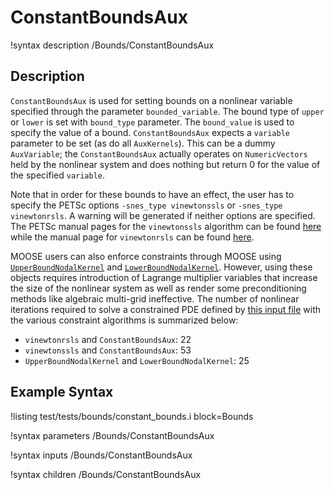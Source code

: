 # ConstantBoundsAux

!syntax description /Bounds/ConstantBoundsAux

## Description

`ConstantBoundsAux` is used for setting bounds on a nonlinear variable specified
through the parameter `bounded_variable`. The bound type of `upper` or `lower` is set with `bound_type` parameter. The `bound_value` is used to specify the value of a bound. `ConstantBoundsAux` expects a `variable` parameter to be set (as do all `AuxKernels`). This can be a dummy
`AuxVariable`; the `ConstantBoundsAux` actually operates on `NumericVectors` held by the
nonlinear system and does nothing but return 0 for the value of the specified
`variable`.

Note that in order for these bounds to have an effect, the user has to specify the
PETSc options `-snes_type vinewtonssls` or `-snes_type vinewtonrsls`. A warning will be generated if neither options are specified. The PETSc manual pages for the `vinewtonssls` algorithm
can be found
[here](https://www.mcs.anl.gov/petsc/petsc-current/docs/manualpages/SNES/SNESVINEWTONSSLS.html)
while the manual page for `vinewtonrsls` can be found
[here](https://www.mcs.anl.gov/petsc/petsc-current/docs/manualpages/SNES/SNESVINEWTONRSLS.html#SNESVINEWTONRSLS).

MOOSE users can also enforce constraints through MOOSE using
[`UpperBoundNodalKernel`](/UpperBoundNodalKernel.md) and
[`LowerBoundNodalKernel`](/LowerBoundNodalKernel.md). However, using these
objects requires introduction of Lagrange multiplier variables that increase the
size of the nonlinear system as well as render some preconditioning methods
like algebraic multi-grid ineffective. The number of nonlinear iterations
required to solve a constrained PDE defined by
[this input file](/upper-and-lower-bound.i) with the various constraint
algorithms is summarized below:

- `vinewtonrsls` and `ConstantBoundsAux`:                      22
- `vinewtonssls` and `ConstantBoundsAux`:                      53
- `UpperBoundNodalKernel` and `LowerBoundNodalKernel`: 25

## Example Syntax

!listing test/tests/bounds/constant_bounds.i block=Bounds

!syntax parameters /Bounds/ConstantBoundsAux

!syntax inputs /Bounds/ConstantBoundsAux

!syntax children /Bounds/ConstantBoundsAux
